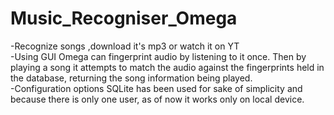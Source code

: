 # Music_Recogniser_Omega
-Recognize songs ,download it's mp3 or watch it on YT<br />
-Using GUI Omega can fingerprint audio by listening to it once. Then by playing a song it attempts to match the audio against the fingerprints held in the database, returning the song information being played.<br />
-Configuration options SQLite has been used for sake of simplicity and because there is only one user, as of now it works only on local device.<br />

